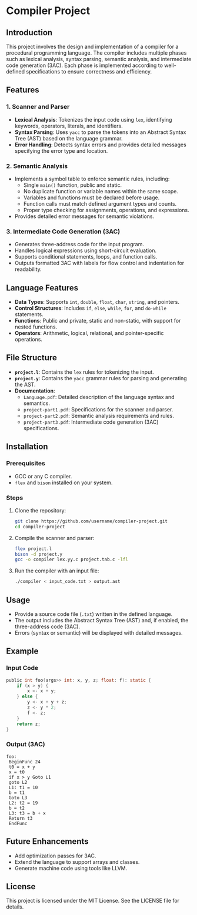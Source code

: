 # Compiler Project

## Introduction
This project involves the design and implementation of a compiler for a procedural programming language. The compiler includes multiple phases such as lexical analysis, syntax parsing, semantic analysis, and intermediate code generation (3AC). Each phase is implemented according to well-defined specifications to ensure correctness and efficiency.

## Features
### 1. Scanner and Parser
- **Lexical Analysis**: Tokenizes the input code using `lex`, identifying keywords, operators, literals, and identifiers.
- **Syntax Parsing**: Uses `yacc` to parse the tokens into an Abstract Syntax Tree (AST) based on the language grammar.
- **Error Handling**: Detects syntax errors and provides detailed messages specifying the error type and location.

### 2. Semantic Analysis
- Implements a symbol table to enforce semantic rules, including:
  - Single `main()` function, public and static.
  - No duplicate function or variable names within the same scope.
  - Variables and functions must be declared before usage.
  - Function calls must match defined argument types and counts.
  - Proper type checking for assignments, operations, and expressions.
- Provides detailed error messages for semantic violations.

### 3. Intermediate Code Generation (3AC)
- Generates three-address code for the input program.
- Handles logical expressions using short-circuit evaluation.
- Supports conditional statements, loops, and function calls.
- Outputs formatted 3AC with labels for flow control and indentation for readability.

## Language Features
- **Data Types**: Supports `int`, `double`, `float`, `char`, `string`, and pointers.
- **Control Structures**: Includes `if`, `else`, `while`, `for`, and `do-while` statements.
- **Functions**: Public and private, static and non-static, with support for nested functions.
- **Operators**: Arithmetic, logical, relational, and pointer-specific operations.

## File Structure
- **`project.l`**: Contains the `lex` rules for tokenizing the input.
- **`project.y`**: Contains the `yacc` grammar rules for parsing and generating the AST.
- **Documentation**:
  - `Language.pdf`: Detailed description of the language syntax and semantics.
  - `project-part1.pdf`: Specifications for the scanner and parser.
  - `project-part2.pdf`: Semantic analysis requirements and rules.
  - `project-part3.pdf`: Intermediate code generation (3AC) specifications.

## Installation
### Prerequisites
- GCC or any C compiler.
- `flex` and `bison` installed on your system.

### Steps
1. Clone the repository:
   ```bash
   git clone https://github.com/username/compiler-project.git
   cd compiler-project
   ```
2. Compile the scanner and parser:
   ```bash
   flex project.l
   bison -d project.y
   gcc -o compiler lex.yy.c project.tab.c -lfl
   ```
3. Run the compiler with an input file:
   ```bash
   ./compiler < input_code.txt > output.ast
   ```

## Usage
- Provide a source code file (`.txt`) written in the defined language.
- The output includes the Abstract Syntax Tree (AST) and, if enabled, the three-address code (3AC).
- Errors (syntax or semantic) will be displayed with detailed messages.

## Example
### Input Code
```c
public int foo(args>> int: x, y, z; float: f): static {
    if (x > y) {
        x <- x + y;
    } else {
        y <- x + y + z;
        z <- y * 2;
        f <- z;
    }
    return z;
}
```

### Output (3AC)
```
foo:
 BeginFunc 24
 t0 = x + y
 x = t0
 if x > y Goto L1
 goto L2
 L1: t1 = 10
 b = t1
 Goto L3
 L2: t2 = 19
 b = t2
 L3: t3 = b + x
 Return t3
 EndFunc
```

## Future Enhancements
- Add optimization passes for 3AC.
- Extend the language to support arrays and classes.
- Generate machine code using tools like LLVM.

## License
This project is licensed under the MIT License. See the LICENSE file for details.
